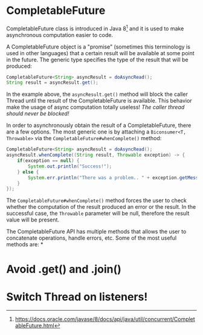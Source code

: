 # CompletableFuture

CompletableFuture class is introduced in Java 8[^javadoc-cf] and it is used to make asynchronous computation easier to code.

A CompletableFuture object is a "promise" (sometimes this terminology is used in other languages) that a certain result will be available at some point in the future. The generic type specifies the type of the result that will be produced:

```java
CompletableFuture<String> asyncResult = doAsyncRead();
String result = asyncResult.get();
```

In the example above, the `asyncResult.get()` method will block the caller Thread until the result of the CompletableFuture is available. This behavior make the usage of async computation totally useless! *The caller thread should never be blocked!*

In order to asynchronously obtain the result of a CompletableFuture, there are a few options. The most generic one is by attaching a `Biconsumer<T, Throwable>` via the `CompletableFuture#whenComplete()` method:

```java
CompletableFuture<String> asyncResult = doAsyncRead();
asyncResult.whenComplete((String result, Throwable exception) -> {
    if(exception == null) {
        System.out.println("Success!");
    } else {
        System.err.println("There was a problem.. " + exception.getMessage());
    }
});
```

The `CompletableFuture#whenComplete()` method forces the user to check whether the computation of the result produced an error or the result. In the successful case, the `Throwable` parameter will be null, therefore the result value will be present.

The CompletableFuture API has multiple methods that allows the user to concatenate operations, handle errors, etc. Some of the most useful methods are:
* 

# Avoid .get() and .join()

# Switch Thread on listeners!


[^javadoc-cf]: https://docs.oracle.com/javase/8/docs/api/java/util/concurrent/CompletableFuture.html